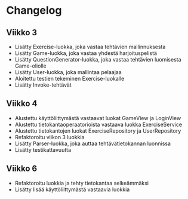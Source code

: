 # Changelog

## Viikko 3

- Lisätty Exercise-luokka, joka vastaa tehtävien mallinnuksesta
- Lisätty Game-luokka, joka vastaa yhdestä harjoituspelistä
- Lisätty QuestionGenerator-luokka, joka vastaa tehtävien luomisesta Game-oliolle
- Lisätty User-luokka, joka mallintaa pelaajaa
- Aloitettu testien tekeminen Exercise-luokalle
- Lisätty Invoke-tehtävät

## Viikko 4
- Alustettu käyttöliittymästä vastaavat luokat GameView ja LoginView
- Alustettu tietokantaoperaatorioista vastaava luokka ExerciseService
- Alustettu tietokantojen luokat ExerciseRepository ja UserRepository
- Refaktoroitu viikon 3 luokkia
- Lisätty Parser-luokka, joka auttaa tehtävätietokannan luonnissa
- Lisätty testikattavuutta
  
## Viikko 6
- Refaktoroitu luokkia ja tehty tietokantaa selkeämmäksi
- Lisätty lisää käyttöliittymästä vastaavia luokkia
